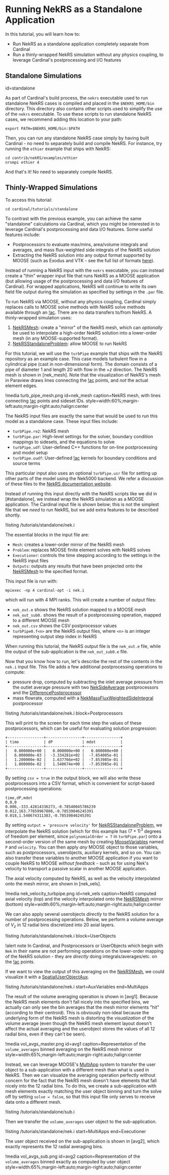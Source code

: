 # Running NekRS as a Standalone Application

In this tutorial, you will learn how to:

- Run NekRS as a standalone application completely separate from Cardinal
- Run a thinly-wrapped NekRS simulation without any physics coupling, to leverage
  Cardinal's postprocessing and I/O features

## Standalone Simulations
  id=standalone

As part of Cardinal's build process, the `nekrs` executable used to run standalone
NekRS cases is compiled and placed in the `$NEKRS_HOME/bin` directory. This directory
also contains other scripts used to simplify the use of the `nekrs` executable.
To use these scripts to run standalone NekRS cases,
we recommend adding this location to your path:

```
export PATH=$NEKRS_HOME/bin:$PATH
```

Then, you can run any standalone NekRS case simply by having built Cardinal -
no need to separately build and compile NekRS. For instance, try running the
`ethier` example that ships with NekRS:

```
cd contrib/nekRS/examples/ethier
nrsmpi ethier 4
```

And that's it! No need to separately compile NekRS.

## Thinly-Wrapped Simulations

To access this tutorial:

```
cd cardinal/tutorials/standalone
```

To contrast with the previous example, you can achieve the same "standalone"
calculations via Cardinal, which you might be interested in to leverage Cardinal's
postprocessing and data I/O features. Some useful features include:

- Postprocessors to evaluate max/mins, area/volume integrals and averages,
  and mass flux-weighted side integrals of the NekRS solution
- Extracting the NekRS solution into any output format supported by MOOSE (such as
  Exodus and VTK - see the full list of formats
  [here](https://mooseframework.inl.gov/syntax/Outputs/index.html)).

Instead of running a NekRS input
with the `nekrs` executable, you can instead
create a "thin" wrapper input file that runs NekRS as a MOOSE
application (but allowing usage of the postprocessing and data I/O features of Cardinal).
For wrapped applications, NekRS will continue to write its own field file output
during the simulation as specified by settings in the `.par` file.

To run NekRS via MOOSE, without any physics coupling,
Cardinal simply replaces calls to MOOSE solve methods with NekRS solve methods available
through an [!ac](API). There are no data transfers to/from NekRS. A
thinly-wrapped simulation uses:

1. [NekRSMesh](/mesh/NekRSMesh.md): create a "mirror" of the NekRS mesh, which can *optionally* be used to interpolate
   a high-order NekRS solution into a lower-order mesh (in any MOOSE-supported format).
2. [NekRSStandaloneProblem](/problems/NekRSStandaloneProblem.md): allow MOOSE to run NekRS

For this tutorial, we will use the `turbPipe` example that ships with the NekRS repository
as an example case. This case models
turbulent flow in a cylindrical pipe (cast in non-dimensional form). The domain consists
of a pipe of diameter 1 and length 20 with flow in the $+z$ direction. The
NekRS mesh is shown in [nek_mesh]. Note that the visualization of NekRS's
mesh in Paraview draws lines connecting the [!ac](GLL) points, and *not* the actual
element edges.

!media turb_pipe_mesh.png
  id=nek_mesh
  caption=NekRS mesh, with lines connecting [!ac](GLL) points and sideset IDs.
  style=width:60%;margin-left:auto;margin-right:auto;halign:center

The NekRS input files are exactly the same that would be used to run this model
as a standalone case. These input files include:

- `turbPipe.re2`: NekRS mesh
- `turbPipe.par`: High-level settings for the solver, boundary condition mappings
   to sidesets, and the equations to solve
- `turbPipe.udf`: User-defined C++ functions for on-line postprocessing and model setup
- `turbPipe.oudf`: User-defined [!ac](OCCA) kernels for boundary conditions and source terms

This particular input also uses an optional `turbPipe.usr` file for setting up
other parts of the model using the Nek5000 backend. We refer a discussion
of these files to the [NekRS documentation website](https://nekrsdoc.readthedocs.io/en/latest/input_files.html).

Instead of running this input directly with the NekRS scripts like we did
in [#standalone], we instead wrap the NekRS simulation as a MOOSE application.
The Cardinal input file is shown below; this is not the simplest file that we
*need* to run NekRS, but we add extra features to be described shortly.

!listing /tutorials/standalone/nek.i

The essential blocks in the input file are:

- `Mesh`: creates a lower-order mirror of the NekRS mesh
- `Problem`: replaces MOOSE finite element solves with NekRS solves
- `Executioner`: controls the time stepping according to the settings in the NekRS input files
- `Outputs`: outputs any results that have been projected onto the [NekRSMesh](/mesh/NekRSMesh.md) to the specified format.

This input file is run with:

```
mpiexec -np 4 cardinal-opt -i nek.i
```

which will run with 4 MPI ranks. This will create a number of output files:

- `nek_out.e` shows the NekRS solution mapped to a MOOSE mesh
- `nek_out_sub0.` shows the result of a postprocessing operation, mapped to a
  different MOOSE mesh
- `nek_out.csv` shows the CSV postprocessor values
- `turbPipe0.f<n>` are the NekRS output files, where `<n>` is an integer representing output step index in NekRS

When running this tutorial, the NekRS output file is the `nek_out.e` file,
while the output of the sub-application is the `nek_out_sub0.e` file.

Now that you know how to run, let's describe
the rest of the contents in the `nek.i` input file.
This file adds a few additional postprocessing operations to compute:

- pressure drop, computed by subtracting the inlet average pressure from the outlet
  average pressure with two [NekSideAverage](/postprocessors/NekSideAverage.md)
  postprocessors and the [DifferencePostprocessor](https://mooseframework.inl.gov/source/postprocessors/DifferencePostprocessor.html)
- mass flowrate, computed with a [NekMassFluxWeightedSideIntegral](/postprocessors/NekMassFluxWeightedSideIntegral.md)
  postprocessor

!listing /tutorials/standalone/nek.i
  block=Postprocessors

This will print to the screen for each time step the values of these postprocessors,
which can be useful for evaluating solution progression:

```
+----------------+----------------+----------------+
| time           | dP             | mdot           |
+----------------+----------------+----------------+
|   0.000000e+00 |   0.000000e+00 |   0.000000e+00 |
|   6.000000e-03 |  -3.334281e+02 |  -7.854005e-01 |
|   1.200000e-02 |   1.637766e+02 |  -7.853985e-01 |
|   1.800000e-02 |   1.540674e+00 |  -7.853985e-01 |
+----------------+----------------+----------------+
```

By setting `csv = true` in the output block, we will also write these postprocessors
into a CSV format, which is convenient for script-based postprocessing operations:

```
time,dP,mdot
0,0,0
0.006,-333.42814336273,-0.78540045786239
0.012,163.77659967808,-0.78539846245391
0.018,1.540674311383,-0.78539846245391
```

By setting `output = 'pressure velocity'` for [NekRSStandaloneProblem](/problems/NekRSStandaloneProblem.md),
we interpolate the NekRS solution (which for this example has $(7+1)^3$ degrees of
freedom per element, since `polynomialOrder = 7` in `turbPipe.par`)
onto a second-order version of the same mesh by creating
[MooseVariables](https://mooseframework.inl.gov/source/variables/MooseVariable.html)
named `P` and `velocity`. You can then apply *any* MOOSE object to those
variables, such as postprocessors, userobjects, auxiliary kernels, and so on.
You can also transfer these variables to another MOOSE application
if you want to couple NekRS to MOOSE *without feedback* - such as for using
Nek's velocity to transport a passive scalar in another MOOSE application.

The axial velocity computed by NekRS, as well as the velocity interpolated onto
the mesh mirror, are shown in [nek_vels].

!media nek_velocity_turbpipe.png
  id=nek_vels
  caption=NekRS computed axial velocity (top) and the velocity interpolated onto the [NekRSMesh](/mesh/NekRSMesh.md) mirror (bottom)
  style=width:60%;margin-left:auto;margin-right:auto;halign:center

We can also apply several userobjects *directly* to the NekRS solution for a
number of postprocessing operations. Below, we perform a volume average
of $V_z$ in 12 radial bins discretized into 20 axial layers.

!listing /tutorials/standalone/nek.i
  block=UserObjects

!alert note
In Cardinal, and Postprocessors or UserObjects which begin with `Nek` in their name
are not performing operations on the lower-order mapping
of the NekRS solution - they are *directly* doing integrals/averages/etc. on
the [!ac](GLL) points.

If we want to view the output of this averaging on the
[NekRSMesh](/mesh/NekRSMesh.md), we could visualize it with a
[SpatialUserObjectAux](https://mooseframework.inl.gov/source/auxkernels/SpatialUserObjectAux.html).

!listing /tutorials/standalone/nek.i
  start=AuxVariables
  end=MultiApps

The result of the volume averaging operation is shown in [avg1].
Because the NekRS mesh elements don't fall nicely into the specified bins,
we actually can only see the bin averages that the mesh mirror elements "hit"
(according to their centroid). This is obviously non-ideal because the underlying
form of the NekRS mesh is distorting the *visualization* of the volume average
(even though the NekRS mesh element layout doesn't affect the actual averaging
and the userobject stores the values of all 12 radial bins, even if they can't
be seen).

!media vol_avgs_master.png
  id=avg1
  caption=Representation of the `volume_averages` binned averaging on the NekRS mesh mirror
  style=width:65%;margin-left:auto;margin-right:auto;halign:center

Instead, we can
leverage MOOSE's [MultiApp](https://mooseframework.inl.gov/syntax/MultiApps/index.html)
system to transfer the user object to a sub-application with a different mesh
than what is used in NekRS. Then we can visualize the averaging operation
perfectly without concern for the fact that the NekRS mesh doesn't have elements
that fall nicely into the 12 radial bins. To do this,
we create a sub-application with mesh elements exactly matching
the user object binning and turn the solve off by setting `solve = false`, so that
this input file only serves to receive data onto a different mesh.

!listing /tutorials/standalone/sub.i

Then we transfer the `volume_averages` user object to the sub-application.

!listing /tutorials/standalone/nek.i
  start=MultiApps
  end=Executioner

The user object received on the sub-application is shown in [avg2],
which exactly represents the 12 radial averaging bins.

!media vol_avgs_sub.png
  id=avg2
  caption=Representation of the `volume_averages` binned exactly as computed by user object
  style=width:65%;margin-left:auto;margin-right:auto;halign:center
